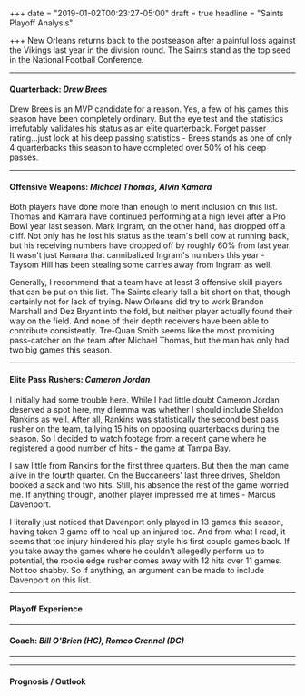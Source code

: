 +++
date = "2019-01-02T00:23:27-05:00"
draft = true
headline = "Saints Playoff Analysis"

+++
New Orleans returns back to the postseason after a painful loss against the Vikings last year in the division round. The Saints stand as the top seed in the National Football Conference.

***

#### Quarterback: _Drew Brees_

Drew Brees is an MVP candidate for a reason. Yes, a few of his games this season have been completely ordinary. But the eye test and the statistics irrefutably validates his status as an elite quarterback. Forget passer rating...just look at his deep passing statistics - Brees stands as one of only 4 quarterbacks this season to have completed over 50% of his deep passes.  

***

#### Offensive Weapons: _Michael Thomas, Alvin Kamara_

Both players have done more than enough to merit inclusion on this list. Thomas and Kamara have continued performing at a high level after a Pro Bowl year last season. Mark Ingram, on the other hand, has dropped off a cliff. Not only has he lost his status as the team's bell cow at running back, but his receiving numbers have dropped off by roughly 60% from last year. It wasn't just Kamara that cannibalized Ingram's numbers this year - Taysom Hill has been stealing some carries away from Ingram as well.

Generally, I recommend that a team have at least 3 offensive skill players that can be put on this list. The Saints clearly fall a bit short on that, though certainly not for lack of trying. New Orleans did try to work Brandon Marshall and Dez Bryant into the fold, but neither player actually found their way on the field. And none of their depth receivers have been able to contribute consistently. Tre-Quan Smith seems like the most promising pass-catcher on the team after Michael Thomas, but the man has only had two big games this season.

***

#### Elite Pass Rushers: _Cameron Jordan_

I initially had some trouble here. While I had little doubt Cameron Jordan deserved a spot here, my dilemma was whether I should include Sheldon Rankins as well. After all, Rankins was statistically the second best pass rusher on the team, tallying 15 hits on opposing quarterbacks during the season. So I decided to watch footage from a recent game where he registered a good number of hits - the game at Tampa Bay.

I saw little from Rankins for the first three quarters. But then the man came alive in the fourth quarter. On the Buccaneers' last three drives, Sheldon booked a sack and two hits. Still, his absence the rest of the game worried me. If anything though, another player impressed me at times - Marcus Davenport.

I literally just noticed that Davenport only played in 13 games this season, having taken 3 game off to heal up an injured toe. And from what I read, it seems that toe injury hindered his play style his first couple games back. If you take away the games where he couldn't allegedly perform up to potential, the rookie edge rusher comes away with 12 hits over 11 games. Not too shabby. So if anything, an argument can be made to include Davenport on this list.

***

#### Playoff Experience

***

#### Coach: _Bill O'Brien (HC), Romeo Crennel (DC)_

***

***

#### Prognosis / Outlook